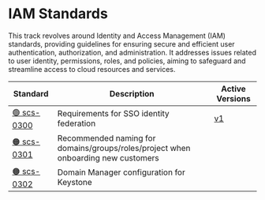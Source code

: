 # IAM Standards

This track revolves around Identity and Access Management (IAM) standards, providing guidelines for ensuring secure and efficient user authentication, authorization, and administration. It addresses issues related to user identity, permissions, roles, and policies, aiming to safeguard and streamline access to cloud resources and services.

| Standard  | Description  | Active Versions  |
| --------- | ------------ | ---------------- |
| [🟢 scs-0300](/standards/iam/scs-0300)  | Requirements for SSO identity federation  | [v1](/standards/scs-0300-v1-requirements-for-sso-identity-federation) |
| [🟠 scs-0301](/standards/iam/scs-0301)  | Recommended naming for domains/groups/roles/project when onboarding new customers  |  |
| [🟠 scs-0302](/standards/iam/scs-0302)  | Domain Manager configuration for Keystone  |  |